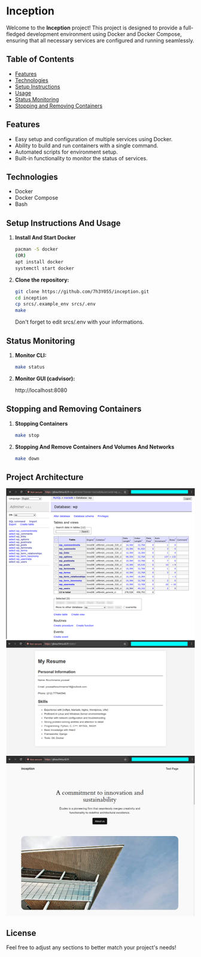 # Inception

Welcome to the **Inception** project! This project is designed to provide a full-fledged development environment using Docker and Docker Compose, ensuring that all necessary services are configured and running seamlessly.

## Table of Contents

- [Features](#features)
- [Technologies](#technologies)
- [Setup Instructions](#setup-instructions)
- [Usage](#usage)
- [Status Monitoring](#status-monitoring)
- [Stopping and Removing Containers](#stopping-and-removing-containers)

## Features

- Easy setup and configuration of multiple services using Docker.
- Ability to build and run containers with a single command.
- Automated scripts for environment setup.
- Built-in functionality to monitor the status of services.

## Technologies

- Docker
- Docker Compose
- Bash

## Setup Instructions And Usage

1. **Install And Start Docker**

   ```bash
   pacman -S docker
   (OR)
   apt install docker
   systemctl start docker
   ```

2. **Clone the repository:**

   ```bash
   git clone https://github.com/7h3Y055/inception.git
   cd inception
   cp srcs/.example_env srcs/.env
   make
   ```
   Don't forget to edit srcs/.env with your informations.

## Status Monitoring

1. **Monitor CLI:**

   ```bash
   make status
   ```

2. **Monitor GUI (cadvisor):**

   http://localhost:8080

## Stopping and Removing Containers

1. **Stopping Containers**

   ```bash
   make stop
   ```

2. **Stopping And Remove Containers And Volumes And Networks**

   ```bash
   make down
   ```

## Project Architecture

![Project Architecture](imgs/Adminer.png)
![Project Architecture](imgs/Static_Web_Page.png)
![Project Architecture](imgs/wordpress.png)


## License
   
   Feel free to adjust any sections to better match your project's needs!


